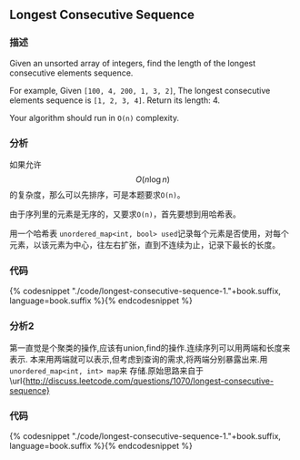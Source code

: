 ## Longest Consecutive Sequence


### 描述

Given an unsorted array of integers, find the length of the longest consecutive elements sequence.

For example,
Given `[100, 4, 200, 1, 3, 2]`,
The longest consecutive elements sequence is `[1, 2, 3, 4]`. Return its length: 4.

Your algorithm should run in `O(n)` complexity.


### 分析

如果允许$$O(n \log n)$$的复杂度，那么可以先排序，可是本题要求`O(n)`。

由于序列里的元素是无序的，又要求`O(n)`，首先要想到用哈希表。

用一个哈希表 `unordered_map<int, bool> used`记录每个元素是否使用，对每个元素，以该元素为中心，往左右扩张，直到不连续为止，记录下最长的长度。


### 代码

{% codesnippet "./code/longest-consecutive-sequence-1."+book.suffix, language=book.suffix %}{% endcodesnippet %}


### 分析2

第一直觉是个聚类的操作,应该有union,find的操作.连续序列可以用两端和长度来表示.
本来用两端就可以表示,但考虑到查询的需求,将两端分别暴露出来.用`unordered_map<int, int> map`来
存储.原始思路来自于\url{http://discuss.leetcode.com/questions/1070/longest-consecutive-sequence}

### 代码

{% codesnippet "./code/longest-consecutive-sequence-1."+book.suffix, language=book.suffix %}{% endcodesnippet %}
